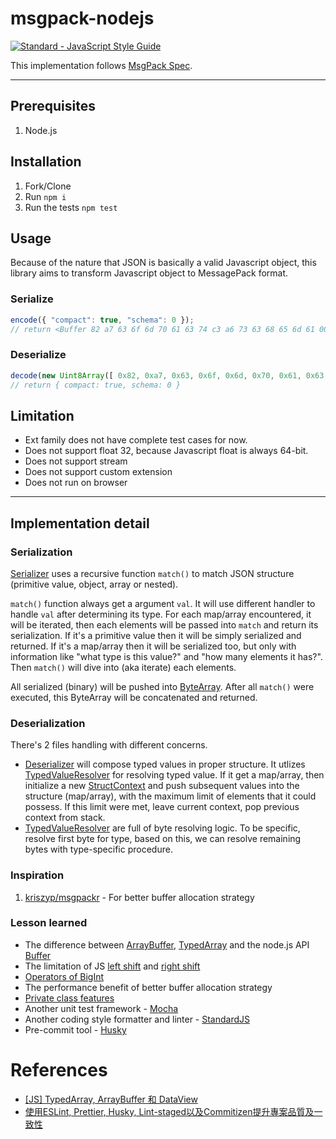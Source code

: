 # msgpack-nodejs

[![Standard - JavaScript Style Guide](https://img.shields.io/badge/code_style-standard-brightgreen.svg)](https://standardjs.com/)

This implementation follows [MsgPack Spec](https://github.com/msgpack/msgpack/blob/master/spec.md).  


---


## Prerequisites

1. Node.js

## Installation

1. Fork/Clone
2. Run `npm i`
3. Run the tests `npm test`

## Usage
Because of the nature that JSON is basically a valid Javascript object, this library aims to transform Javascript object to MessagePack format.  


### Serialize
```javascript
encode({ "compact": true, "schema": 0 });
// return <Buffer 82 a7 63 6f 6d 70 61 63 74 c3 a6 73 63 68 65 6d 61 00>
```

### Deserialize
```javascript
decode(new Uint8Array([ 0x82, 0xa7, 0x63, 0x6f, 0x6d, 0x70, 0x61, 0x63, 0x74, 0xc3, 0xa6, 0x73, 0x63, 0x68, 0x65, 0x6d, 0x61, 0x00, ]));
// return { compact: true, schema: 0 }
```

## Limitation
- Ext family does not have complete test cases for now.
- Does not support float 32, because Javascript float is always 64-bit.
- Does not support stream
- Does not support custom extension
- Does not run on browser


---


## Implementation detail
### Serialization
[Serializer](blob/main/src/Serialize.js) uses a recursive function ```match()``` to match JSON structure (primitive value, object, array or nested).

```match()``` function always get a argument ```val```. It will use different handler to handle ```val``` after determining its type. 
For each map/array encountered, it will be iterated, then each elements will be passed into ```match``` and return its serialization.
If it's a primitive value then it will be simply serialized and returned.
If it's a map/array then it will be serialized too, but only with information like "what type is this value?" and "how many elements it has?".
Then ```match()``` will dive into (aka iterate) each elements.

All serialized (binary) will be pushed into [ByteArray](blob/main/src/ByteArray.js).
After all ```match()``` were executed, this ByteArray will be concatenated and returned.

### Deserialization
There's 2 files handling with different concerns.
- [Deserializer](blob/main/src/Deserialize.js) will compose typed values in proper structure. It utlizes [TypedValueResolver](blob/main/src/TypedValueResolver.js) for resolving typed value. If it get a map/array, then initialize a new [StructContext](blob/main/src/StructContext.js) and push subsequent values into the structure (map/array), with the maximum limit of elements that it could possess. If this limit were met, leave current context, pop previous context from stack.
- [TypedValueResolver](blob/main/src/TypedValueResolver.js) are full of byte resolving logic. To be specific, resolve first byte for type, based on this, we can resolve remaining bytes with type-specific procedure.


### Inspiration
1. [kriszyp/msgpackr](https://github.com/kriszyp/msgpackr/blob/master/pack.js#L636-L657) - For better buffer allocation strategy

### Lesson learned
- The difference between [ArrayBuffer](https://developer.mozilla.org/en-US/docs/Web/JavaScript/Reference/Global_Objects/ArrayBuffer), [TypedArray](https://developer.mozilla.org/en-US/docs/Web/JavaScript/Reference/Global_Objects/TypedArray) and the node.js API [Buffer](https://nodejs.org/api/buffer.html)
- The limitation of JS [left shift](https://developer.mozilla.org/en-US/docs/Web/JavaScript/Reference/Operators/Left_shift) and [right shift](https://developer.mozilla.org/en-US/docs/Web/JavaScript/Reference/Operators/Right_shift)
- [Operators of BigInt](https://developer.mozilla.org/en-US/docs/Web/JavaScript/Reference/Global_Objects/BigInt#operators)
- The performance benefit of better buffer allocation strategy
- [Private class features](https://developer.mozilla.org/en-US/docs/Web/JavaScript/Reference/Classes/Private_class_fields)
- Another unit test framework - [Mocha](https://mochajs.org/)
- Another coding style formatter and linter - [StandardJS](https://standardjs.com/index.html)
- Pre-commit tool - [Husky](https://github.com/typicode/husky)
  
  
  
# References
- [[JS] TypedArray, ArrayBuffer 和 DataView](https://pjchender.dev/javascript/js-typedarray-buffer-dataview/)
- [使用ESLint, Prettier, Husky, Lint-staged以及Commitizen提升專案品質及一致性](https://medium.com/@danielhu95/set-up-eslint-pipeline-zh-tw-990d7d9eb68e)